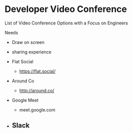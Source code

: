 # Developer Video Conference
List of Video Conference Options with a Focus on Engineers

Needs
- Draw on screen
- sharing experience


- Flat Social
  - https://flat.social/ 
- Around Co
  - http://around.co/
- Google Meet
  - meet.google.com
- Slack
  - 
